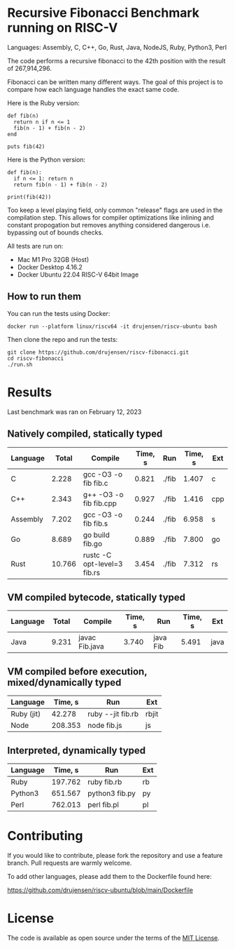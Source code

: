 # Recursive Fibonacci Benchmark running on RISC-V

Languages: Assembly, C, C++, Go, Rust, Java, NodeJS, Ruby, Python3, Perl

The code performs a recursive fibonacci to the 42th position with the result of 267,914,296.

Fibonacci can be written many different ways.  The goal of this project is to compare how each language handles the exact same code.

Here is the Ruby version:
```
def fib(n)
  return n if n <= 1
  fib(n - 1) + fib(n - 2)
end

puts fib(42)
```

Here is the Python version:
```
def fib(n):
  if n <= 1: return n
  return fib(n - 1) + fib(n - 2)

print(fib(42))
```

Too keep a level playing field, only common "release" flags are used in the compilation step.  This allows for compiler optimizations like inlining and constant propogation but removes anything considered dangerous i.e. bypassing out of bounds checks.

All tests are run on:
 - Mac M1 Pro 32GB (Host)
 - Docker Desktop 4.16.2
 - Docker Ubuntu 22.04 RISC-V 64bit Image

## How to run them

You can run the tests using Docker:
```
docker run --platform linux/riscv64 -it drujensen/riscv-ubuntu bash
```

Then clone the repo and run the tests:
```
git clone https://github.com/drujensen/riscv-fibonacci.git
cd riscv-fibonacci
./run.sh
```

# Results

Last benchmark was ran on February 12, 2023

## Natively compiled, statically typed

| Language | Total | Compile | Time, s | Run | Time, s | Ext |
|----------|-------|---------|---------|-----|---------|-----|
| C |    2.228 | gcc -O3 -o fib fib.c |    0.821 | ./fib |    1.407 | c |
| C++ |    2.343 | g++ -O3 -o fib fib.cpp |    0.927 | ./fib |    1.416 | cpp |
| Assembly |    7.202 | gcc -O3 -o fib fib.s |    0.244 | ./fib |    6.958 | s |
| Go |    8.689 | go build fib.go |    0.889 | ./fib |    7.800 | go |
| Rust |   10.766 | rustc -C opt-level=3 fib.rs |    3.454 | ./fib |    7.312 | rs |

## VM compiled bytecode, statically typed

| Language | Total | Compile | Time, s | Run | Time, s | Ext |
|----------|-------|---------|---------|-----|---------|-----|
| Java |    9.231 | javac Fib.java |    3.740 | java Fib |    5.491 | java |

## VM compiled before execution, mixed/dynamically typed

| Language | Time, s | Run | Ext |
|----------|---------|-----|-----|
| Ruby (jit) |   42.278 | ruby --jit fib.rb | rbjit |
| Node |  208.353 | node fib.js | js |

## Interpreted, dynamically typed

| Language | Time, s | Run | Ext |
|----------|---------|-----|-----|
| Ruby |  197.762 | ruby fib.rb | rb |
| Python3 |  651.567 | python3 fib.py | py |
| Perl |  762.013 | perl fib.pl | pl |

# Contributing

If you would like to contribute, please fork the repository and use a feature
branch. Pull requests are warmly welcome.

To add other languages, please add them to the Dockerfile found here:

https://github.com/drujensen/riscv-ubuntu/blob/main/Dockerfile


# License

The code is available as open source under the terms of the [MIT License](https://opensource.org/licenses/MIT).
